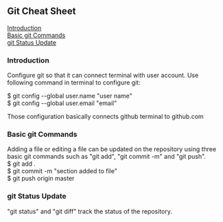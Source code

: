 
## Git Cheat Sheet

[Introduction](README.md#introduction) \
[Basic git Commands](README.md#basic-git-commands)\
[git Status Update](README.md#status-update)

### Introduction 
Configure git so that it can connect terminal with user account. Use following command in terminal to configure git:

$ git config --global user.name "user name" \
$ git config --global user.email "email"

Those configuration basically connects github terminal to github.com

### Basic git Commands
Adding a file or editing a file can be updated on the repository using three basic git commands such as "git add", "git commit -m" and "git push". \
$ git add *.* \
$ git commit -m "section added to file" \
$ git push origin master 

### git Status Update
"git status" and "git diff" track the status of the repository.


